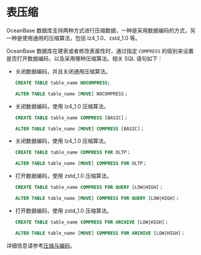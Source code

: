 # 表压缩 

OceanBase 数据库支持两种方式进行压缩数据，一种是采用数据编码的方式，另一种是使用通用的压缩算法，包括 lz4_1.0、zstd_1.0 等。

OceanBase 数据库在建表或者修改表属性时，通过指定 `COMPRESS` 的级别来设置是否打开数据编码，以及采用哪种压缩算法。相关 SQL 语句如下：

* 关闭数据编码，并且关闭通用压缩算法。

  ```sql
  CREATE TABLE table_name NOCOMPRESS; 
  
  ALTER TABLE table_name [MOVE] NOCOMPRESS；
  ```

* 关闭数据编码，使用 lz4_1.0 压缩算法。

  ```sql
  CREATE TABLE table_name COMPRESS [BASIC]； 
  
  ALTER TABLE table_name [MOVE] COMPRESS [BASIC]；
  ```

* 关闭数据编码，使用 lz4_1.0 压缩算法。

  ```sql
  CREATE TABLE table_name COMPRESS FOR OLTP； 
  
  ALTER TABLE table_name [MOVE] COMPRESS FOR OLTP；
  ```

* 打开数据编码，使用 zstd_1.0 压缩算法。

  ```sql
  CREATE TABLE table_name COMPRESS FOR QUERY [LOW|HIGH]； 
  
  ALTER TABLE table_name [MOVE] COMPRESS FOR QUERY [LOW|HIGH]；
  ```

* 打开数据编码，使用 zstd_1.0 压缩算法。

  ```sql
  CREATE TABLE table_name COMPRESS FOR ARCHIVE [LOW|HIGH]；
  
  ALTER TABLE table_name [MOVE] COMPRESS FOR ARCHIVE [LOW|HIGH]；
  ```

详细信息请参考[压缩与编码](../../../9.storage-architecture/2.data-storage/4.compression-and-encoding.md)。

